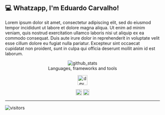 ## 💻 Whatzapp, I'm <strong>Eduardo Carvalho!</strong>




Lorem ipsum dolor sit amet, consectetur adipiscing elit, sed do eiusmod tempor incididunt ut labore et dolore magna aliqua. Ut enim ad minim veniam, quis nostrud exercitation ullamco laboris nisi ut aliquip ex ea commodo consequat. Duis aute irure dolor in reprehenderit in voluptate velit esse cillum dolore eu fugiat nulla pariatur. Excepteur sint occaecat cupidatat non proident, sunt in culpa qui officia deserunt mollit anim id est laborum.

<p align="center">
	<img src="https://github-readme-stats.vercel.app/api?username=ediswide&show_icons=true&theme=dark" alt="github_stats"/>
  <br /> Languages, frameworks and tools
</p>

<p align="center">
	<img height="32" src="https://skillicons.dev/icons?i=cs,dotnet,mysql,mongodb,docker,kubernetes,dart,flutter&theme=dark" alt="dev_stuff"/>
</p>

<p align="center">
	<img height="20" src="https://img.shields.io/badge/Rider-000000?style=for-the-badge&logo=Rider&logoColor=white" alt="rider"/>
	<img height="20" src="https://img.shields.io/badge/VSCode-0078D4?style=for-the-badge&logo=visual%20studio%20code&logoColor=white" alt="vscode"/> 
</p>  

---
![visitors](https://visitor-badge.glitch.me/badge?page_id=ediswided&left_color=black&right_color=grey)

